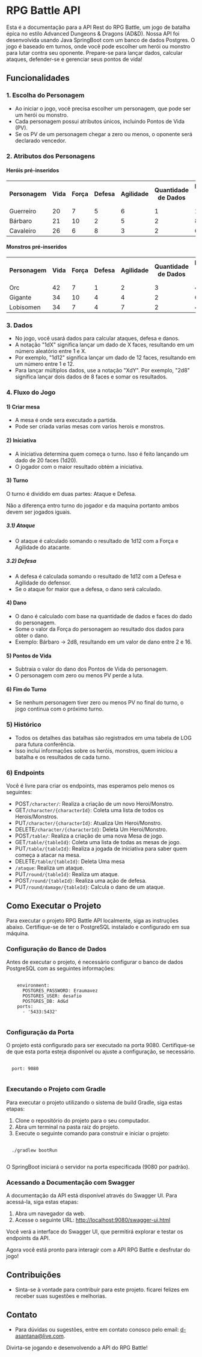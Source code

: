<h1>RPG Battle API</h1>
<p>Esta é a documentação para a API Rest do RPG Battle, um jogo de batalha épica no estilo Advanced Dungeons & Dragons (AD&D). Nossa API foi desenvolvida usando Java SpringBoot com um banco de dados Postgres. O jogo é baseado em turnos, onde você pode escolher um herói ou monstro para lutar contra seu oponente. Prepare-se para lançar dados, calcular ataques, defender-se e gerenciar seus pontos de vida!</p>
<h2>Funcionalidades</h2>
<h3>1. Escolha do Personagem</h3>
<ul>
    <li>Ao iniciar o jogo, você precisa escolher um personagem, que pode ser um herói ou monstro.</li>
    <li>Cada personagem possui atributos únicos, incluindo Pontos de Vida (PV).</li>
    <li>Se os PV de um personagem chegar a zero ou menos, o oponente será declarado vencedor.</li>
</ul>
<h3>2. Atributos dos Personagens</h3>
<h4>Heróis pré-inseridos</h4>
<table>
    <tr>
        <th>Personagem</th>
        <th>Vida</th>
        <th>Força</th>
        <th>Defesa</th>
        <th>Agilidade</th>
        <th>Quantidade de Dados</th>
        <th>Faces do Dado</th>
    </tr>
    <tr>
        <td>Guerreiro</td>
        <td>20</td>
        <td>7</td>
        <td>5</td>
        <td>6</td>
        <td>1</td>
        <td>12</td>
    </tr>
    <tr>
        <td>Bárbaro</td>
        <td>21</td>
        <td>10</td>
        <td>2</td>
        <td>5</td>
        <td>2</td>
        <td>8</td>
    </tr>
    <tr>
        <td>Cavaleiro</td>
        <td>26</td>
        <td>6</td>
        <td>8</td>
        <td>3</td>
        <td>2</td>
        <td>6</td>
    </tr>
</table>
<h4>Monstros pré-inseridos</h4>
<table>
    <tr>
        <th>Personagem</th>
        <th>Vida</th>
        <th>Força</th>
        <th>Defesa</th>
        <th>Agilidade</th>
        <th>Quantidade de Dados</th>
        <th>Faces do Dado</th>
    </tr>
    <tr>
        <td>Orc</td>
        <td>42</td>
        <td>7</td>
        <td>1</td>
        <td>2</td>
        <td>3</td>
        <td>4</td>
    </tr>
    <tr>
        <td>Gigante</td>
        <td>34</td>
        <td>10</td>
        <td>4</td>
        <td>4</td>
        <td>2</td>
        <td>6</td>
    </tr>
    <tr>
        <td>Lobisomen</td>
        <td>34</td>
        <td>7</td>
        <td>4</td>
        <td>7</td>
        <td>2</td>
        <td>4</td>
    </tr>
</table>
<h3>3. Dados</h3>
<ul>
    <li>No jogo, você usará dados para calcular ataques, defesa e danos.</li>
    <li>A notação "1dX" significa lançar um dado de X faces, resultando em um número aleatório entre 1 e X.</li>
    <li>Por exemplo, "1d12" significa lançar um dado de 12 faces, resultando em um número entre 1 e 12.</li>
    <li>Para lançar múltiplos dados, use a notação "XdY". Por exemplo, "2d8" significa lançar dois dados de 8 faces e somar os resultados.</li>
</ul>
<h3>4. Fluxo do Jogo</h3>

<h4>1) Criar mesa</h4>
<ul>
    <li>A mesa é onde sera executado a partida.</li>
    <li>Pode ser criada varias mesas com varios herois e monstros.</li>
</ul>

<h4>2) Iniciativa</h4>
<ul>
    <li>A iniciativa determina quem começa o turno. Isso é feito lançando um dado de 20 faces (1d20).</li>
    <li>O jogador com o maior resultado obtém a iniciativa.</li>
</ul>
<h4>3) Turno</h4>
<p>O turno é dividido em duas partes: Ataque e Defesa.</p>
<p>Não a diferença entro turno do jogador e da maquina portanto ambos devem ser jogados iguais.</p>
<h5>3.1) Ataque</h5>
<ul>
    <li>O ataque é calculado somando o resultado de 1d12 com a Força e Agilidade do atacante.</li>
</ul>
<h5>3.2) Defesa</h5>
<ul>
    <li>A defesa é calculada somando o resultado de 1d12 com a Defesa e Agilidade do defensor.</li>
    <li>Se o ataque for maior que a defesa, o dano será calculado.</li>
</ul>
<h4>4) Dano</h4>
<ul>
    <li>O dano é calculado com base na quantidade de dados e faces do dado do personagem.</li>
    <li>Some o valor da Força do personagem ao resultado dos dados para obter o dano.</li>
    <li>Exemplo: Bárbaro → 2d8, resultando em um valor de dano entre 2 e 16.</li>
</ul>
<h4>5) Pontos de Vida</h4>
<ul>
    <li>Subtraia o valor do dano dos Pontos de Vida do personagem.</li>
    <li>O personagem com zero ou menos PV perde a luta.</li>
</ul>
<h4>6) Fim do Turno</h4>
<ul>
    <li>Se nenhum personagem tiver zero ou menos PV no final do turno, o jogo continua com o próximo turno.</li>
</ul>
<h3>5) Histórico</h3>
<ul>
    <li>Todos os detalhes das batalhas são registrados em uma tabela de LOG para futura conferência.</li>
    <li>Isso inclui informações sobre os heróis, monstros, quem iniciou a batalha e os resultados de cada turno.</li>
</ul>
<h3>6) Endpoints</h3>
<p>Você é livre para criar os endpoints, mas esperamos pelo menos os seguintes:</p>
<ul>
    <li>POST<code>/character/</code>: Realiza a criação de um novo Heroi/Monstro.</li>
    <li>GET<code>/character/{characterId}</code>: Coleta uma lista de todos os Herois/Monstros.</li>
    <li>PUT<code>/character/{characterId}</code>: Atualiza Um Heroi/Monstro.</li>
    <li>DELETE<code>/character/{characterId}</code>: Deleta Um Heroi/Monstro.</li>
    <li>POST<code>/table/</code>: Realiza a criação de uma nova Mesa de jogo.</li>
    <li>GET<code>/table/{tableId}</code>: Coleta uma lista de todas as mesas de jogo.</li>
    <li>PUT<code>/table/{tableId}</code>: Realiza a jogada de iniciativa para saber quem começa a atacar na mesa.</li>
    <li>DELETE<code>/table/{tableId}</code>: Deleta Uma mesa </li>
    <li><code>/ataque</code>: Realiza um ataque.</li>
    <li>PUT<code>/round/{tableId}</code>: Realiza um ataque.</li>
    <li>POST<code>/round/{tableId}</code>: Realiza uma ação de defesa.</li>
    <li>PUT<code>/round/damage/{tableId}</code>: Calcula o dano de um ataque.</li>
</ul>

<h2>Como Executar o Projeto</h2>

<p>Para executar o projeto RPG Battle API localmente, siga as instruções abaixo. Certifique-se de ter o PostgreSQL instalado e configurado em sua máquina.</p>

<h3>Configuração do Banco de Dados</h3>

<p>Antes de executar o projeto, é necessário configurar o banco de dados PostgreSQL com as seguintes informações:</p>

<pre>
  <code>
    environment:
      POSTGRES_PASSWORD: Eraumavez
      POSTGRES_USER: desafio
      POSTGRES_DB: Ad&d
    ports:
      - '5433:5432'
  </code>
</pre>

<h3>Configuração da Porta</h3>

<p>O projeto está configurado para ser executado na porta 9080. Certifique-se de que esta porta esteja disponível ou ajuste a configuração, se necessário.</p>

<pre>
  <code>
  port: 9080
  </code>
</pre>

<h3>Executando o Projeto com Gradle</h3>

<p>Para executar o projeto utilizando o sistema de build Gradle, siga estas etapas:</p>

<ol>
  <li>Clone o repositório do projeto para o seu computador.</li>
  <li>Abra um terminal na pasta raiz do projeto.</li>
  <li>Execute o seguinte comando para construir e iniciar o projeto:</li>
</ol>

<pre>
  <code>
  ./gradlew bootRun
  </code>
</pre>

<p>O SpringBoot iniciará o servidor na porta especificada (9080 por padrão).</p>

<h3>Acessando a Documentação com Swagger</h3>

<p>A documentação da API está disponível através do Swagger UI. Para acessá-la, siga estas etapas:</p>

<ol>
  <li>Abra um navegador da web.</li>
  <li>Acesse o seguinte URL: <a href="http://localhost:9080/swagger-ui.html" target="_blank">http://localhost:9080/swagger-ui.html</a></li>
</ol>

<p>Você verá a interface do Swagger UI, que permitirá explorar e testar os endpoints da API.</p>

<p>Agora você está pronto para interagir com a API RPG Battle e desfrutar do jogo!</p>

<h2>Contribuições</h2>
<ul>
    <li>Sinta-se à vontade para contribuir para este projeto. ficarei felizes em receber suas sugestões e melhorias.</li>
</ul>
<h2>Contato</h2>
<ul>
    <li>Para dúvidas ou sugestões, entre em contato conosco pelo email: <a href="mailto:d-asantana@live.com">d-asantana@live.com</a>.</li>
</ul>
<p>Divirta-se jogando e desenvolvendo a API do RPG Battle!</p>
